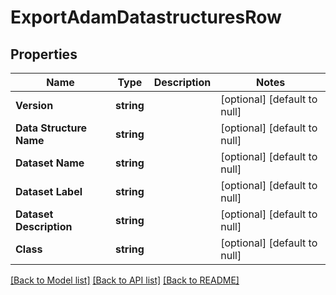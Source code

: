 # ExportAdamDatastructuresRow

## Properties
Name | Type | Description | Notes
------------ | ------------- | ------------- | -------------
**Version** | **string** |  | [optional] [default to null]
**Data Structure Name** | **string** |  | [optional] [default to null]
**Dataset Name** | **string** |  | [optional] [default to null]
**Dataset Label** | **string** |  | [optional] [default to null]
**Dataset Description** | **string** |  | [optional] [default to null]
**Class** | **string** |  | [optional] [default to null]

[[Back to Model list]](../README.md#documentation-for-models) [[Back to API list]](../README.md#documentation-for-api-endpoints) [[Back to README]](../README.md)


